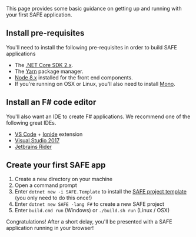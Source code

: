 This page provides some basic guidance on getting up and running with your first SAFE application.

## Install pre-requisites
You'll need to install the following pre-requisites in order to build SAFE applications

* The [.NET Core SDK 2.x](https://www.microsoft.com/net/download/).
* The [Yarn](https://yarnpkg.com/lang/en/docs/install/) package manager.
* [Node 8.x](https://nodejs.org/en/download/) installed for the front end components.
* If you're running on OSX or Linux, you'll also need to install [Mono](https://www.mono-project.com/docs/getting-started/install/).

## Install an F# code editor
You'll also want an IDE to create F# applications. We recommend one of the following great IDEs.

* [VS Code](https://code.visualstudio.com/) + [Ionide](https://github.com/ionide/ionide-vscode-fsharp) extension
* [Visual Studio 2017](https://www.visualstudio.com/downloads/)
* [Jetbrains Rider](https://www.jetbrains.com/rider/)

## Create your first SAFE app
1. Create a new directory on your machine
2. Open a command prompt
3. Enter `dotnet new -i SAFE.Template` to install the [SAFE project template](https://github.com/SAFE-Stack/SAFE-template) (you only need to do this once!)
4. Enter `dotnet new SAFE -lang F#` to create a new SAFE project
5. Enter `build.cmd run` (Windows) or `./build.sh run` (Linux / OSX)

Congratulations! After a short delay, you'll be presented with a SAFE application running in your browser!